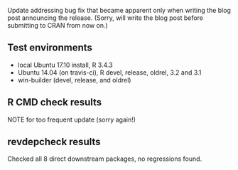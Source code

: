 Update addressing bug fix that became apparent only when writing the blog post announcing the release. (Sorry, will write the blog post before submitting to CRAN from now on.)

## Test environments
* local Ubuntu 17.10 install, R 3.4.3
* Ubuntu 14.04 (on travis-ci), R devel, release, oldrel, 3.2 and 3.1
* win-builder (devel, release, and oldrel)

## R CMD check results

NOTE for too frequent update (sorry again!)

## revdepcheck results

Checked all 8 direct downstream packages, no regressions found.
